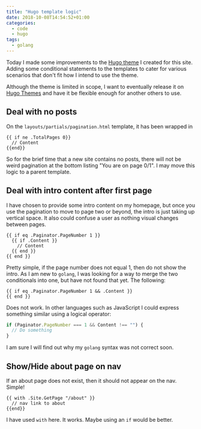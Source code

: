 ```yaml
---
title: "Hugo template logic"
date: 2018-10-08T14:54:52+01:00
categories:
  - code
  - hugo
tags:
  - golang
---
```


Today I made some improvements to the [Hugo theme](https://github.com/freemagee/comfortable-basic) I created for this site. Adding some conditional statements to the templates to cater for various scenarios that don't fit how I intend to use the theme.

Although the theme is limited in scope, I want to eventually release it on [Hugo Themes](https://themes.gohugo.io/) and have it be flexible enough for another others to use.

## Deal with no posts

On the `layouts/partials/pagination.html` template, it has been wrapped in

```golang
{{ if ne .TotalPages 0}}
  // Content
{{end}}
```
<!--more-->

So for the brief time that a new site contains no posts, there will not be weird pagination at the bottom listing "You are on page 0/1". I may move this logic to a parent template.

## Deal with intro content after first page

I have chosen to provide some intro content on my homepage, but once you use the pagination to move to page two or beyond, the intro is just taking up vertical space. It also could confuse a user as nothing visual changes between pages.

```golang
{{ if eq .Paginator.PageNumber 1 }}
  {{ if .Content }}
    // Content
  {{ end }}
{{ end }}
```

Pretty simple, if the page number does not equal 1, then do not show the intro. As I am new to `golang`, I was looking for a way to merge the two conditionals into one, but have not found that yet. The following:

```golang
{{ if eq .Paginator.PageNumber 1 && .Content }}
{{ end }}
```

Does not work. In other languages such as JavaScript I could express something similar using a logical operator:

```javascript
if (Paginator.PageNumber === 1 && Content !== "") {
  // Do something
}
```

I am sure I will find out why my `golang` syntax was not correct soon.

## Show/Hide about page on nav

If an about page does not exist, then it should not appear on the nav. Simple!

```golang
{{ with .Site.GetPage "/about" }}
  // nav link to about
{{end}}
```

I have used `with` here. It works. Maybe using an `if` would be better.